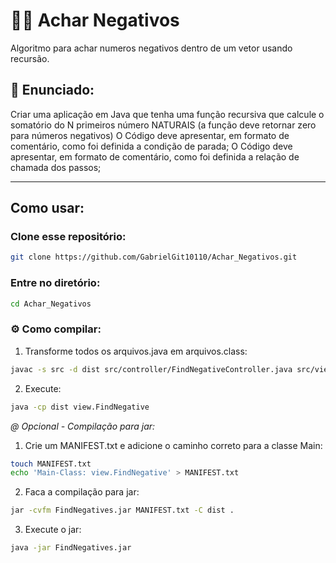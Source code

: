 # 🧑‍🚀 Achar Negativos
Algoritmo para achar numeros negativos dentro de um vetor usando recursão.

## 📝 Enunciado:
Criar uma aplicação em Java que tenha uma função recursiva que calcule o somatório do N primeiros
número NATURAIS (a função deve retornar zero para números negativos)
O Código deve apresentar, em formato de comentário, como foi definida a condição de parada;
O Código deve apresentar, em formato de comentário, como foi definida a relação de chamada dos passos;

---

## Como usar:

### Clone esse repositório:
```bash
git clone https://github.com/GabrielGit10110/Achar_Negativos.git
```
### Entre no diretório:
```bash
cd Achar_Negativos
```

### ⚙️ Como compilar:
1. Transforme todos os arquivos.java em arquivos.class:
```bash
javac -s src -d dist src/controller/FindNegativeController.java src/view/FindNegative.java
```

2. Execute:
```bash
java -cp dist view.FindNegative
``` 

*@ Opcional - Compilação para jar:*
1. Crie um MANIFEST.txt e adicione o caminho correto para a classe Main:
```bash
touch MANIFEST.txt
echo 'Main-Class: view.FindNegative' > MANIFEST.txt
```

2. Faca a compilação para jar:
```bash
jar -cvfm FindNegatives.jar MANIFEST.txt -C dist .
```

3. Execute o jar:
```bash
java -jar FindNegatives.jar
```
